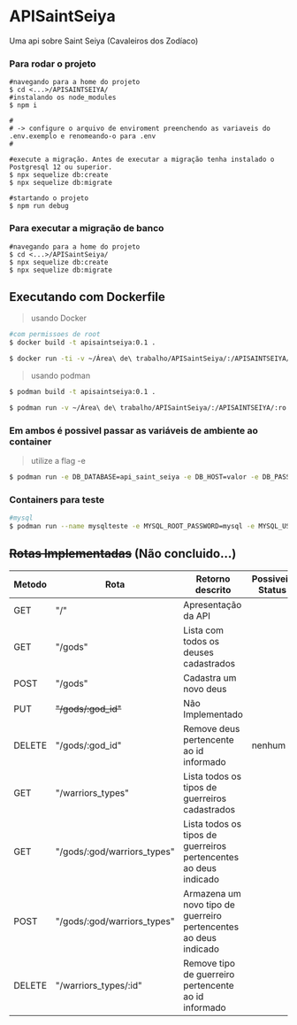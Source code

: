 # APISaintSeiya
Uma api sobre Saint Seiya (Cavaleiros dos Zodíaco)

### Para rodar o projeto

```shell
#navegando para a home do projeto
$ cd <...>/APISAINTSEIYA/
#instalando os node_modules
$ npm i

#
# -> configure o arquivo de enviroment preenchendo as variaveis do .env.exemplo e renomeando-o para .env
#

#execute a migração. Antes de executar a migração tenha instalado o Postgresql 12 ou superior.
$ npx sequelize db:create
$ npx sequelize db:migrate

#startando o projeto
$ npm run debug
```

### Para executar a migração de banco
```shell
#navegando para a home do projeto
$ cd <...>/APISaintSeiya/
$ npx sequelize db:create
$ npx sequelize db:migrate
```

## Executando com Dockerfile
> usando Docker
```sh
#com permissoes de root
$ docker build -t apisaintseiya:0.1 .

$ docker run -ti -v ~/Área\ de\ trabalho/APISaintSeiya/:/APISAINTSEIYA/ apisaintseiya:0.1
```
> usando podman
```sh
$ podman build -t apisaintseiya:0.1 .

$ podman run -v ~/Área\ de\ trabalho/APISaintSeiya/:/APISAINTSEIYA/:ro localhost/apisaintseiya:0.1
```
### Em ambos é possivel passar as variáveis de ambiente ao container
> utilize a flag -e

```sh
$ podman run -e DB_DATABASE=api_saint_seiya -e DB_HOST=valor -e DB_PASSWORD=valor -e DB_PORT=5432 -e DB_USER=valor -e DB_DIALECT=postgres -e APP_PORT_EXPOSE=4000 -v ~/Área\ de\ trabalho/APISaintSeiya/:/APISAINTSEIYA/:ro localhost/apisaintseiya:0.1

```
### Containers para teste

```sh
#mysql
$ podman run --name mysqlteste -e MYSQL_ROOT_PASSWORD=mysql -e MYSQL_USER=mysql -e MYSQL_TCP_PORT=8080 -e MYSQL_DATABASE=mysql -e MYSQL_PASSWORD=mysql -e MYSQL_HOST=127.0.0.1 -p 8080:8080 -d docker.io/library/mysql:latest

```
## ~~Rotas Implementadas~~ (Não concluido...)

|Metodo         | Rota                       | Retorno descrito                                               | Possiveis Status | Campos Retornados    | Campos Informados |
|---------------|----------------------------|----------------------------------------------------------------|------------------|----------------------|-------------------|
|GET            | "/"                        | Apresentação da API                                            |                  | { helloword: string }|        nenhum     |
|GET            | "/gods"                    |Lista com todos os deuses cadastrados                           |                  | {}                   |        nenhum     |
|POST           | "/gods"                    |Cadastra um novo deus                                           |                  |                      |                   |
|PUT            |~~"/gods/:god_id"~~         |Não Implementado                                                |                  |                      |                   |
|DELETE         |"/gods/:god_id"             |Remove deus pertencente ao id informado                         |       nenhum     |        nenhum        |                   |
|GET            | "/warriors_types"          |Lista todos os tipos de guerreiros cadastrados                  |                  |                      |        nenhum     |
|GET            | "/gods/:god/warriors_types"|Lista todos os tipos de guerreiros pertencentes ao deus indicado|                  |                      |        nenhum     |
|POST           | "/gods/:god/warriors_types"|Armazena um novo tipo de guerreiro pertencentes ao deus indicado|                  |                      |                   |
|DELETE         | "/warriors_types/:id"      |Remove tipo de guerreiro pertencente ao id informado            |                  |                      |        nenhum     |
